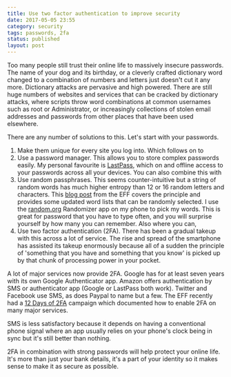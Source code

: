```yaml
---
title: Use two factor authentication to improve security
date: 2017-05-05 23:55
category: security
tags: passwords, 2fa
status: published
layout: post
---
```


Too many people still trust their online life to massively insecure passwords. The name of your dog and its birthday, or a cleverly crafted dictionary word changed to a combination of numbers and letters just doesn't cut it any more. Dictionary attacks are pervasive and high powered. There are still huge numbers of websites and services that can be cracked by dictionary attacks, where scripts throw word combinations at common usernames such as root or Administrator, or increasingly collections of stolen email addresses and passwords from other places that have been used elsewhere.

There are any number of solutions to this. Let's start with your passwords.

1. Make them unique for every site you log into. Which follows on to
2. Use a password manager. This allows you to store complex passwords easily. My personal favourite is [LastPass][57adc47a], which on and offline access to your passwords across all your devices. You can also combine this with
3. Use random passphrases. This seems counter-intuitive but a string of random words has much higher entropy than 12 or 16 random letters and characters. This [blog post](https://www.eff.org/deeplinks/2016/07/new-wordlists-random-passphrases) from the EFF covers the principle and provides some updated word lists that can be randomly selected. I use the [random.org][9f6ada23] Randomizer app on my phone to pick my words. This is great for password that you have to type often, and you will surprise yourself by how many you can remember. Also where you can,
4. Use two factor authentication (2FA). There has been a gradual takeup with this across a lot of service. The rise and spread of the smartphone has assisted its takeup enormously because all of a sudden the principle of 'something that you have and something that you know' is picked up by that chunk of processing power in your pocket.

A lot of major services now provide 2FA. Google has for at least seven years with its own Google Authenticator app. Amazon offers authentication by SMS or authenticator app (Google or LastPass both work). Twitter and Facebook use SMS, as does Paypal to name but a few. The EFF recently had a [12 Days of 2FA][1c1ae9af] campaign which documented how to enable 2FA on many major services.

SMS is less satisfactory because it depends on having a conventional phone signal where an app usually relies on your phone's clock being in sync but it's still better than nothing.

2FA in combination with strong passwords will help protect your online life. It's more than just your bank details, it's a part of your identity so it makes sense to make it as secure as possible.

  [57adc47a]: https://www.lastpass.com "LastPass"
  [9f6ada23]: https://www.random.org/ "random.org"
  [1c1ae9af]: https://www.eff.org/deeplinks/2016/12/12-days-2fa-how-enable-two-factor-authentication-your-online-accounts "12 Days of 2FA"
